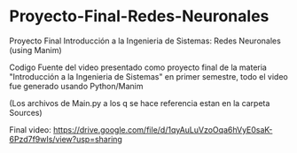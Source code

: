 # Proyecto-Final-Redes-Neuronales
Proyecto Final Introducción a la Ingenieria de Sistemas: Redes Neuronales (using Manim)

Codigo Fuente del video presentado como proyecto final de la materia "Introducción a la Ingenieria de Sistemas" en primer semestre, todo el video fue generado usando Python/Manim

(Los archivos de Main.py a los q se hace referencia estan en la carpeta Sources)

Final video:
https://drive.google.com/file/d/1qyAuLuVzoOqa6hVyE0saK-6Pzd7f9wIs/view?usp=sharing
